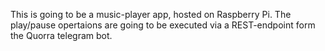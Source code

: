 This is going to be a music-player app, hosted on Raspberry Pi. The play/pause opertaions are going to be executed via a REST-endpoint form the Quorra telegram bot.